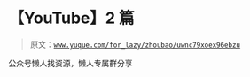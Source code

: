 # 【YouTube】2 篇

> 原文：[`www.yuque.com/for_lazy/zhoubao/uwnc79xoex96ebzu`](https://www.yuque.com/for_lazy/zhoubao/uwnc79xoex96ebzu)

公众号懒人找资源，懒人专属群分享